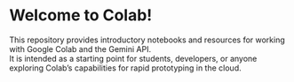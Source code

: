 # Welcome to Colab!

This repository provides introductory notebooks and resources for working with Google Colab and the Gemini API.  
It is intended as a starting point for students, developers, or anyone exploring Colab’s capabilities for rapid prototyping in the cloud.
